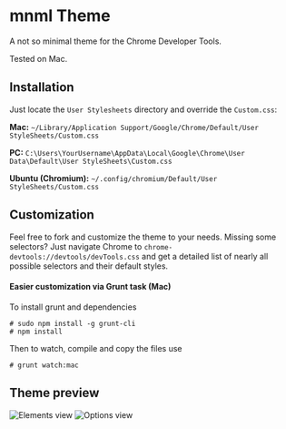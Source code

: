 # mnml Theme
A not so minimal theme for the Chrome Developer Tools.  

Tested on Mac.

## Installation 
Just locate the `User Stylesheets` directory and override the `Custom.css`:

**Mac:** `~/Library/Application Support/Google/Chrome/Default/User StyleSheets/Custom.css`

**PC:** `C:\Users\YourUsername\AppData\Local\Google\Chrome\User Data\Default\User StyleSheets\Custom.css`

**Ubuntu (Chromium):** `~/.config/chromium/Default/User StyleSheets/Custom.css`

## Customization
Feel free to fork and customize the theme to your needs. Missing some selectors? Just navigate Chrome to `chrome-devtools://devtools/devTools.css` and get a detailed list of nearly all possible selectors and their default styles.

#### Easier customization via Grunt task (Mac)

To install grunt and dependencies

	# sudo npm install -g grunt-cli
	# npm install

Then to watch, compile and copy the files use

	# grunt watch:mac


## Theme preview
![Elements view](https://raw.github.com/frontdevDE/mnml-devtools-theme/master/ressources/screenshot.png)
![Options view](https://raw.github.com/frontdevDE/mnml-devtools-theme/master/ressources/screenshot_options.png)
